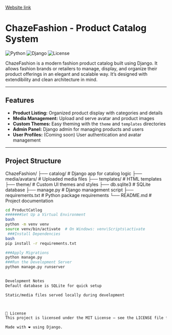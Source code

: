 
[Website link](https://tinyurl.com/ms9wxvac)
# ChazeFashion - Product Catalog System

![Python](https://img.shields.io/badge/Python-3.9+-blue.svg)
![Django](https://img.shields.io/badge/Django-4.x-green.svg)
![License](https://img.shields.io/badge/License-MIT-yellow.svg)

ChazeFashion is a modern fashion product catalog built using Django. It allows fashion brands or retailers to manage, display, and organize their product offerings in an elegant and scalable way. It’s designed with extendibility and clean architecture in mind.

---

## Features

- **Product Listing:** Organized product display with categories and details
- **Media Management:** Upload and serve avatar and product images
- **Custom Themes:** Easy theming with the `theme` and `templates` directories
- **Admin Panel:** Django admin for managing products and users
- **User Profiles:** (Coming soon) User authentication and avatar management

---

## Project Structure

ChazeFashion/
├── catalog/ # Django app for catalog logic
├── media/avatars/ # Uploaded media files
├── templates/ # HTML templates
├── theme/ # Custom UI themes and styles
├── db.sqlite3 # SQLite database
├── manage.py # Django management script
├── requirements.txt # Python package requirements
└── README.md # Project documentation


```bash
cd ProductCatlog
#######Set Up a Virtual Environment
bash
python -m venv venv
source venv/bin/activate  # On Windows: venv\Scripts\activate
 ###Install Dependencies
bash
pip install -r requirements.txt

###Apply Migrations
python manage.py 
###Run the Development Server
python manage.py runserver
  

Development Notes
Default database is SQLite for quick setup

Static/media files served locally during development



📜 License
This project is licensed under the MIT License – see the LICENSE file for details.

Made with ❤️ using Django.


